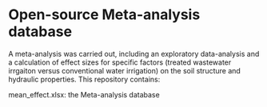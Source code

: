 # Open-source Meta-analysis database 
A meta-analysis was carried out, including an exploratory data-analysis and a calculation of effect sizes for specific factors (treated wastewater irrgaiton versus conventional water irrigation) on the soil structure and hydraulic properties.
This repository contains:

mean_effect.xlsx: the Meta-analysis database
